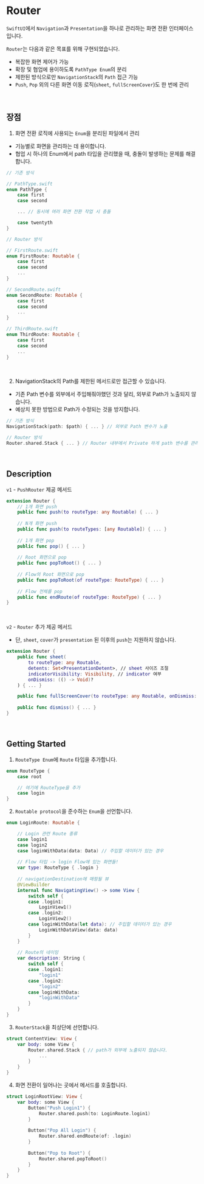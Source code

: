 # Router
`SwiftUI`에서 `Navigation`과 `Presentation`을 하나로 관리하는 화면 전환 인터페이스입니다.

`Router`는 다음과 같은 목표를 위해 구현되었습니다.
- 복잡한 화면 제어가 가능
- 확장 및 협업에 용이하도록 `PathType Enum`의 분리
- 제한된 방식으로만 `NavigationStack`의 `Path` 접근 가능
- `Push`, `Pop` 외의 다른 화면 이동 로직(`sheet`, `fullScreenCover`)도 한 번에 관리

<br/>

## 장점
1. 화면 전환 로직에 사용되는 `Enum`을 분리된 파일에서 관리

- 기능별로 화면을 관리하는 데 용이합니다.
- 협업 시 하나의 Enum에서 path 타입을 관리했을 때, 충돌이 발생하는 문제를 해결합니다.

```swift
// 기존 방식

// PathType.swift
enum PathType {
    case first
    case second

    ... // 동시에 여러 화면 전환 작업 시 충돌

    case twentyth
}

// Router 방식

// FirstRoute.swift
enum FirstRoute: Routable {
    case first
    case second
    ...
}

// SecondRoute.swift
enum SecondRoute: Routable {
    case first
    case second
    ...
}

// ThirdRoute.swift
enum ThirdRoute: Routable {
    case first
    case second
    ...
}
```

<br/>

2. NavigationStack의 Path를 제한된 메서드로만 접근할 수 있습니다.
- 기존 Path 변수를 외부에서 주입해줘야했던 것과 달리, 외부로 Path가 노출되지 않습니다.
- 예상치 못한 방법으로 Path가 수정되는 것을 방지합니다.
```swift
// 기존 방식
NavigationStack(path: $path) { ... } // 외부로 Path 변수가 노출

// Router 방식
Router.shared.Stack { ... } // Router 내부에서 Private 하게 path 변수를 관리합니다.
```

<br/>

## Description
`v1` - `PushRouter` 제공 메서드
```swift
extension Router {
    // 1개 화면 push
    public func push(to routeType: any Routable) { ... }
    
    // N개 화면 push
    public func push(to routeTypes: [any Routable]) { ... }
    
    // 1개 화면 pop
    public func pop() { ... }
    
    // Root 화면으로 pop
    public func popToRoot() { ... }
    
    // Flow의 Root 화면으로 pop
    public func popToRoot(of routeType: RouteType) { ... }
    
    // Flow 전체를 pop
    public func endRoute(of routeType: RouteType) { ... }
}
```

<br/>

`v2` - `Router` 추가 제공 메서드
- 단, `sheet`, `cover`가 `presentation` 된 이후의 `push`는 지원하지 않습니다.
```swift
extension Router {
    public func sheet(
        to routeType: any Routable,
        detents: Set<PresentationDetent>, // sheet 사이즈 조절
        indicatorVisibility: Visibility, // indicator 여부
        onDismiss: (() -> Void)?
    ) { ... }

    public func fullScreenCover(to routeType: any Routable, onDismiss: (() -> Void)?) { ... }
    
    public func dismiss() { ... }
}
```
<br/>


## Getting Started
1. `RouteType Enum`에 `Route` 타입을 추가합니다.
```swift
enum RouteType {
    case root

    // 여기에 RouteType을 추가
    case login
}
```

2. `Routable protocol`을 준수하는 `Enum`을 선언합니다.
```swift
enum LoginRoute: Routable {

    // Login 관련 Route 종류
    case login1
    case login2
    case loginWithData(data: Data) // 주입할 데이터가 있는 경우
    
    // Flow 타입 -> login Flow에 있는 화면들!
    var type: RouteType { .login }
    
    // navigationDestination에 매핑될 뷰
    @ViewBuilder
    internal func NavigatingView() -> some View {
        switch self {
        case .login1:
            LoginView1()
        case .login2:
            LoginView2()
        case loginWithData(let data): // 주입할 데이터가 있는 경우
            LoginWithDataView(data: data)
        }
    }
    
    // Route의 네이밍
    var description: String {
        switch self {
        case .login1:
            "login1"
        case .login2:
            "login2"
        case loginWithData:
            "loginWithData"
        }
    }
}
```

3. `RouterStack`을 최상단에 선언합니다.
```swift
struct ContentView: View {
    var body: some View {
        Router.shared.Stack { // path가 외부에 노출되지 않습니다.
            ...
        }
    }
}
```

4. 화면 전환이 일어나는 곳에서 메서드를 호출합니다.
```swift
struct LoginRootView: View {
    var body: some View {
        Button("Push Login1") {
            Router.shared.push(to: LoginRoute.login1)
        }
        
        Button("Pop All Login") {
            Router.shared.endRoute(of: .login)
        }
        
        Button("Pop to Root") {
            Router.shared.popToRoot()
        }
    }
}
```
